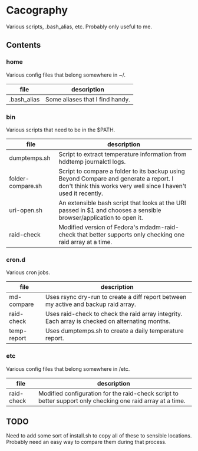 # Cacography
Various scripts, .bash_alias, etc. Probably only useful to me.

## Contents
### home
Various config files that belong somewhere in ~/.

file              | description
------------------|------------
.bash_alias       | Some aliases that I find handy.

### bin
Various scripts that need to be in the $PATH.

file              | description
------------------|------------
dumptemps.sh      | Script to extract temperature information from hddtemp journalctl logs.
folder-compare.sh | Script to compare a folder to its backup using Beyond Compare and generate a report. I don't think this works very well since I haven't used it recently.
uri-open.sh       | An extensible bash script that looks at the URI passed in $1 and chooses a sensible browser/application to open it.
raid-check        | Modified version of Fedora's mdadm-raid-check that better supports only checking one raid array at a time.

### cron.d
Various cron jobs.

file        | description
------------|------------
md-compare  | Uses rsync dry-run to create a diff report between my active and backup raid array.
raid-check  | Uses raid-check to check the raid array integrity. Each array is checked on alternating months.
temp-report | Uses dumptemps.sh to create a daily temperature report.

### etc
Various config files that belong somewhere in /etc.

file       | description
-----------|------------
raid-check | Modified configuration for the raid-check script to better support only checking one raid array at a time.

## TODO
Need to add some sort of install.sh to copy all of these to sensible locations.
Probably need an easy way to compare them during that process.
